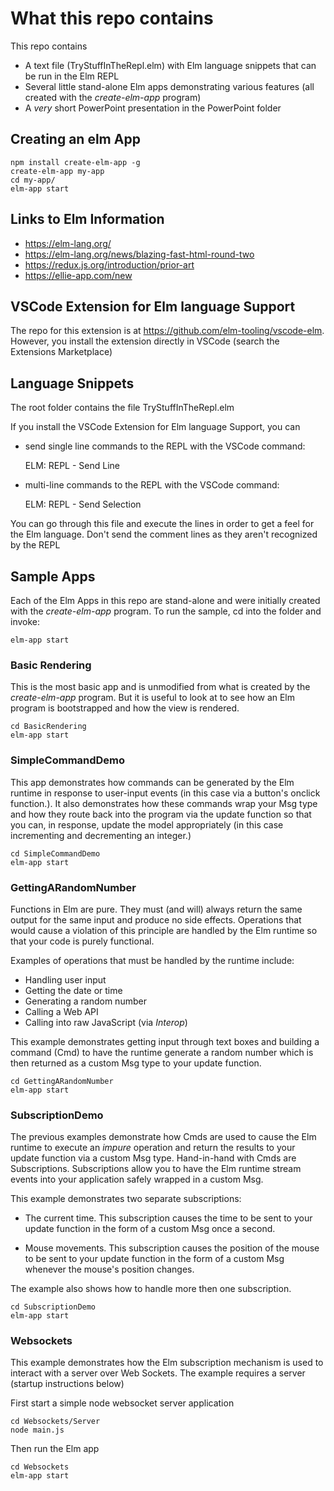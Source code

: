 # What this repo contains #

This repo contains

- A text file (TryStuffInTheRepl.elm) with Elm language snippets that can be run in the Elm REPL
- Several little stand-alone Elm apps demonstrating various features (all created with the *create-elm-app* program)
- A *very* short PowerPoint presentation in the PowerPoint folder

## Creating an elm App ##

    npm install create-elm-app -g
    create-elm-app my-app
    cd my-app/
    elm-app start

## Links to Elm Information ##

- https://elm-lang.org/
- https://elm-lang.org/news/blazing-fast-html-round-two
- https://redux.js.org/introduction/prior-art
- https://ellie-app.com/new

## VSCode Extension for Elm language Support ##
The repo for this extension is at https://github.com/elm-tooling/vscode-elm.  However, you install the extension directly in VSCode (search the Extensions Marketplace)

## Language Snippets ##
The root folder contains the file TryStuffInTheRepl.elm

If you install the VSCode Extension for Elm language Support, you can

- send single line commands to the REPL with the VSCode command:

    ELM: REPL - Send Line

- multi-line commands to the REPL with the VSCode command:

    ELM: REPL - Send Selection

You can go through this file and execute the lines in order to get a feel for the Elm language.  Don't send the comment lines as they aren't recognized by the REPL

## Sample Apps ##
Each of the Elm Apps in this repo are stand-alone and were initially created with the *create-elm-app* program.  To run the sample, cd into the folder and invoke:

    elm-app start

### Basic Rendering ###
This is the most basic app and is unmodified from what is created by the *create-elm-app* program.  But it is useful to look at to see how an Elm program is bootstrapped and how the view is rendered.

    cd BasicRendering
    elm-app start

### SimpleCommandDemo ###
This app demonstrates how commands can be generated by the Elm runtime in response to user-input events (in this case via a button's onclick function.).  It also demonstrates how these commands wrap your Msg type and how they route back into the program via the update function so that you can, in response, update the model appropriately (in this case incrementing and decrementing an integer.)

    cd SimpleCommandDemo
    elm-app start

### GettingARandomNumber ###
Functions in Elm are pure.  They must (and will) always return the same output for the same input and produce no side effects.  Operations that would cause a violation of this principle are handled by the Elm runtime so that your code is purely functional.

Examples of operations that must be handled by the runtime include:

- Handling user input
- Getting the date or time
- Generating a random number
- Calling a Web API
- Calling into raw JavaScript (via *Interop*)

This example demonstrates getting input through text boxes and building a command (Cmd) to have the runtime generate a random number which is then returned as a custom Msg type to your update function.

    cd GettingARandomNumber
    elm-app start

### SubscriptionDemo ###
The previous examples demonstrate how Cmds are used to cause the Elm runtime to execute an *impure* operation and return the results to your update function via a custom Msg type.  Hand-in-hand with Cmds are Subscriptions.  Subscriptions allow you to have the Elm runtime stream events into your application safely wrapped in a custom Msg.

This example demonstrates two separate subscriptions:

- The current time.  This subscription causes the time to be sent to your update function in the form of a custom Msg once a second.

- Mouse movements.  This subscription causes the position of the mouse to be sent to your update function in the form of a custom Msg whenever the mouse's position changes.

The example also shows how to handle more then one subscription.

    cd SubscriptionDemo
    elm-app start

### Websockets ###

This example demonstrates how the Elm subscription mechanism is used to interact with a server over Web Sockets.  The example requires a server (startup instructions below)

First start a simple node websocket server application

    cd Websockets/Server
    node main.js

Then run the Elm app

    cd Websockets
    elm-app start

